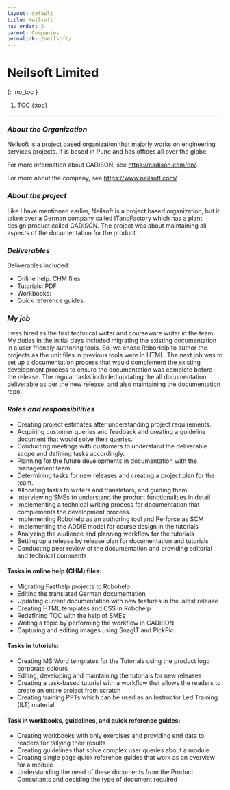 ```yaml
---
layout: default
title: Neilsoft
nav_order: 3
parent: Companies
permalink: /neilsoft/
---
```

# Neilsoft Limited
{: .no_toc }
1. TOC
  {:toc}
---

### ***About the Organization***

Neilsoft is a project based organization that majorly works on engineering services projects. It is based in Pune and has offices all over the globe.

For more information about CADISON, see https://cadison.com/en/.

For more about the company, see https://www.neilsoft.com/.

### ***About the project***

Like I have mentioned earlier, Neilsoft is a project based organization, but it taken over a German company called ITandFactory which has a plant design product called CADISON. The project was about maintaining all aspects of the documentation for the product. 

### ***Deliverables***

Deliverables included:

- Online help: CHM files.
- Tutorials: PDF
- Workbooks: 
- Quick reference guides:

### ***My job***

I was hired as the first technical writer and courseware writer in the team. My duties in the initial days included migrating the existing documentation in a user friendly authoring tools. So, we chose RoboHelp to author the projects as the unit files in previous tools were in HTML. The next job was to set up a documentation process that would complement the existing development process to ensure the documentation was complete before the release. The regular tasks included updating the all documentation deliverable as per the new release, and also maintaining the documentation repo. 

### ***Roles and responsibilities***

- Creating project estimates after understanding project requirements.
- Acquiring customer queries and feedback and creating a guideline document that would solve their queries.
- Conducting meetings with customers to understand the deliverable scope and defining tasks accordingly.
- Planning for the future developments in documentation with the management team.
- Determining tasks for new releases and creating a project plan for the team.
- Allocating tasks to writers and translators, and guiding them.
- Interviewing SMEs to understand the product functionalities in detail
- Implementing a technical writing process for documentation that complements the development process.
- Implementing Robohelp as an authoring tool and Perforce as SCM
- Implementing the ADDIE model for course design in the tutorials
- Analyzing the audience and planning workflow for the tutorials
- Setting up a release by release plan for documentation and tutorials
- Conducting peer review of the documentation and providing editorial and technical comments

#### **Tasks in online help (CHM) files:**

- Migrating Fasthelp projects to Robohelp
- Editing the translated German documentation
- Updating current documentation with new features in the latest release
- Creating HTML templates and CSS in Robohelp
- Redefining TOC with the help of SMEs
- Writing a topic by performing the workflow in CADISON
- Capturing and editing images using SnagIT and PickPic

#### **Tasks in tutorials**:

- Creating MS Word templates for the Tutorials using the product logo corporate colours
- Editing, developing and maintaining the tutorials for new releases
- Creating a task-based tutorial with a workflow that allows the readers to create an entire project from scratch
- Creating training PPTs which can be used as an Instructor Led Training (ILT) material

#### **Task in workbooks, guidelines, and quick reference guides:**

- Creating workbooks with only exercises and providing end data to readers for tallying their results
- Creating guidelines that solve complex user queries about a module
- Creating single page quick reference guides that work as an overview for a module
- Understanding the need of these documents from the Product Consultants and deciding the type of document required